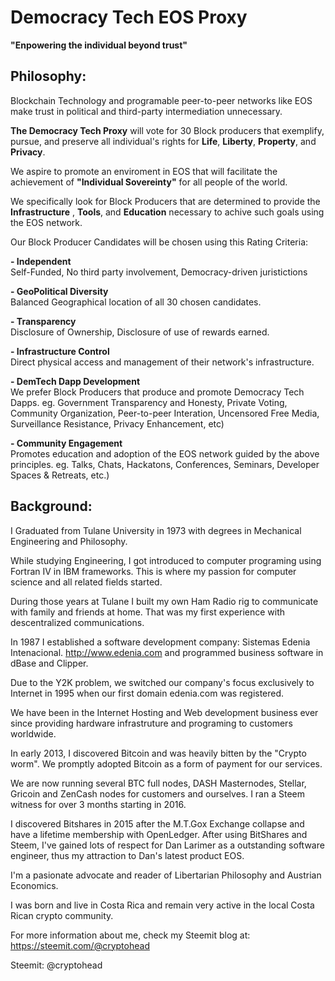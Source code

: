 # Democracy Tech EOS Proxy
**"Enpowering the individual beyond trust"**


## Philosophy: ##
Blockchain Technology and programable peer-to-peer networks like EOS make trust in political and third-party intermediation unnecessary.

**The Democracy Tech Proxy**  will vote for 30 Block producers that exemplify, pursue, and preserve all individual's rights for **Life**, **Liberty**, **Property**, and **Privacy**.

We aspire to promote an enviroment in EOS that will facilitate the achievement of **"Individual Sovereinty"** for all people of the world.

We specifically look for Block Producers that are determined to provide the **Infrastructure** , **Tools**, and **Education** necessary to achive such goals using the EOS network.

Our Block Producer Candidates will be chosen using this Rating Criteria:

**- Independent**  
	Self-Funded, No third party involvement, Democracy-driven juristictions

**- GeoPolitical Diversity**  
	Balanced Geographical location of all 30 chosen candidates.

**- Transparency**    
 	Disclosure of Ownership, Disclosure of use of rewards earned.

**- Infrastructure Control**   
	Direct physical access and management of their network's infrastructure. 
	
**- DemTech Dapp Development**  
	We prefer Block Producers that produce and promote Democracy Tech Dapps. 
	eg. Government Transparency and Honesty, Private Voting, Community Organization, Peer-to-peer Interation,
	Uncensored Free Media, Surveillance Resistance, Privacy Enhancement, etc)     

**-  Community Engagement**  
 	Promotes education and adoption of the EOS network guided by the above principles. 
	eg. Talks, Chats, Hackatons, Conferences, Seminars, Developer Spaces & Retreats, etc.)
	

## Background: ##
I Graduated from Tulane University in 1973 with degrees in Mechanical Engineering and Philosophy.

While studying Engineering, I got introduced to computer programing using Fortran IV in IBM frameworks. 
This is where my passion for computer science and all related fields started.

During those years at Tulane I built my own Ham Radio rig to communicate with family and friends at home. That was my first experience with descentralized communications.

In 1987 I established a software development company: Sistemas Edenia Intenacional. http://www.edenia.com and programmed business software in dBase and Clipper.

Due to the Y2K problem, we switched our company's focus exclusively to Internet in 1995 when our first domain edenia.com was registered.

We have been in the Internet Hosting and Web development business ever since providing hardware infrastruture and programing to customers worldwide.

In early 2013, I discovered Bitcoin and was heavily bitten by the "Crypto worm". We promptly adopted Bitcoin as a form of payment for our services.

We are now running several BTC full nodes, DASH Masternodes, Stellar, Gricoin and ZenCash nodes for customers and ourselves.
I ran a Steem witness for over 3 months starting in 2016.

I discovered Bitshares in 2015 after the M.T.Gox Exchange collapse and have a lifetime membership with OpenLedger.
After using BitShares and Steem, I've gained lots of respect for Dan Larimer as a outstanding software engineer, thus my attraction to Dan's latest product EOS.

I'm a pasionate advocate and reader of Libertarian Philosophy and Austrian Economics.

I was born and live in Costa Rica and remain very active in the local Costa Rican crypto community.

For more information about me, check my Steemit blog at: https://steemit.com/@cryptohead

Steemit: @cryptohead
